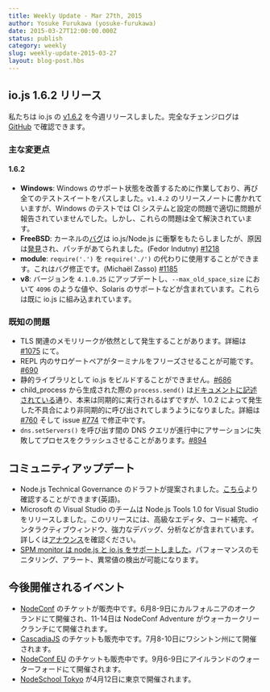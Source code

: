 ```yaml
---
title: Weekly Update - Mar 27th, 2015
author: Yosuke Furukawa (yosuke-furukawa)
date: 2015-03-27T12:00:00.000Z
status: publish
category: weekly
slug: weekly-update-2015-03-27
layout: blog-post.hbs
---
```


<!--
# io.js 1.6.2 release
-->

## io.js 1.6.2 リリース

<!--
This week we had one io.js releases [v1.6.2](https://iojs.org/dist/v1.6.2/), complete changelog can be found [on GitHub](https://github.com/iojs/io.js/blob/v1.x/CHANGELOG.md).
-->

私たちは io.js の [v1.6.2](https://iojs.org/dist/v1.6.2/) を今週リリースしました。完全なチェンジログは [GitHub](https://github.com/iojs/io.js/blob/v1.x/CHANGELOG.md) で確認できます。

<!--
### Notable changes
-->

### 主な変更点

#### 1.6.2

<!--
* **Windows**: The ongoing work in improving the state of Windows support has resulted in full test suite passes once again. As noted in the release notes for v1.4.2, CI system and configuration problems prevented it from properly reporting problems with the Windows tests, the problems with the CI and the codebase appear to have been fully resolved.
* **FreeBSD**: A [kernel bug](https://lists.freebsd.org/pipermail/freebsd-current/2015-March/055043.html) impacting io.js/Node.js was [discovered](https://github.com/joyent/node/issues/9326) and a patch has been introduced to prevent it causing problems for io.js (Fedor Indutny) [#1218](https://github.com/iojs/io.js/pull/1218).
* **module**: you can now `require('.')` instead of having to `require('./')`, this is considered a bugfix (Michaël Zasso) [#1185](https://github.com/iojs/io.js/pull/1185).
* **v8**: updated to 4.1.0.25 including patches for `--max_old_space_size` values above `4096` and Solaris support, both of which are already included in io.js.
-->

* **Windows**: Windows のサポート状態を改善するために作業しており、再び全てのテストスイートをパスしました。`v1.4.2` のリリースノートに書かれていますが、Windows のテストでは CI システムと設定の問題で適切に問題が報告されていませんでした。しかし、これらの問題は全て解決されています。
* **FreeBSD**: カーネルの[バグ](https://lists.freebsd.org/pipermail/freebsd-current/2015-March/055043.html)は io.js/Node.js に衝撃をもたらしましたが、原因は[発見](https://github.com/joyent/node/issues/9326)され、パッチがあてられました。(Fedor Indutny) [#1218](https://github.com/iojs/io.js/pull/1218)
* **module**: `require('.')` を `require('./')` の代わりに使用することができます。これはバグ修正です。(Michaël Zasso) [#1185](https://github.com/iojs/io.js/pull/1185)
* **v8**: バージョンを `4.1.0.25` にアップデートし、`--max_old_space_size` において `4096` のような値や、Solaris のサポートなどが含まれています。これらは既に io.js に組み込まれています。

<!--
### Known issues
-->

### 既知の問題

<!--
* Possible small memory leak(s) may still exist but have yet to be properly identified, details at [#1075](https://github.com/iojs/io.js/issues/1075).
* Surrogate pair in REPL can freeze terminal [#690](https://github.com/iojs/io.js/issues/690)
* Not possible to build io.js as a static library [#686](https://github.com/iojs/io.js/issues/686)
* `process.send()` is not synchronous as the docs suggest, a regression introduced in 1.0.2, see [#760](https://github.com/iojs/io.js/issues/760) and fix in [#774](https://github.com/iojs/io.js/issues/774)
* Calling `dns.setServers()` while a DNS query is in progress can cause the process to crash on a failed assertion [#894](https://github.com/iojs/io.js/issues/894)
-->

* TLS 関連のメモリリークが依然として発生することがあります。詳細は [#1075](https://github.com/iojs/io.js/issues/1075) にて。
* REPL 内のサロゲートペアがターミナルをフリーズさせることが可能です。[#690](https://github.com/iojs/io.js/issues/690)
* 静的ライブラリとして io.js をビルドすることができません。[#686](https://github.com/iojs/io.js/issues/686)
* child_process から生成された際の `process.send()` は[ドキュメントに記述されている](https://iojs.org/api/child_process.html#child_process_child_send_message_sendhandle)通り、本来は同期的に実行されるはずですが、1.0.2 によって発生した不具合により非同期的に呼び出されてしまうようになりました。詳細は [#760](https://github.com/iojs/io.js/issues/760) そして issue [#774](https://github.com/iojs/io.js/issues/774) で修正中です。
* `dns.setServers()` を呼び出す間の DNS クエリが進行中にアサーションに失敗してプロセスをクラッシュさせることがあります。[#894](https://github.com/iojs/io.js/issues/894)

<!--
# Community Updates
-->

## コミュニティアップデート

<!--
* Node.js Technical Governance Draft is proposed, you can check the draft [here](https://github.com/joyent/nodejs-advisory-board/pull/30)
* Microsoft Visual Studio team releases Node.js Tools 1.0 for Visual Studio, the release includes rich editor, code completions, interactive window, advanced debugging and profiling. Check [the announcement](http://blogs.msdn.com/b/visualstudio/archive/2015/03/25/node-js-tools-1-0-for-visual-studio.aspx).
* [SPM monitor supports node.js and io.js](http://blog.sematext.com/2015/03/30/nodejs-iojs-monitoring/), the monitor adds performance monitoring, alerting, and anomaly detection.
-->

* Node.js Technical Governance のドラフトが提案されました。[こちら](https://github.com/joyent/nodejs-advisory-board/pull/30)より確認することができます(英語)。
* Microsoft の Visual Studio のチームは Node.js Tools 1.0 for Visual Studio をリリースしました。このリリースには、高級なエディタ、コード補完、インタラクティブウィンドウ、強力なデバッグ、分析などが含まれています。詳しくは[アナウンス](http://blogs.msdn.com/b/visualstudio/archive/2015/03/25/node-js-tools-1-0-for-visual-studio.aspx)を確認ください。
* [SPM monitor は node.js と io.js をサポートしました](http://blog.sematext.com/2015/03/30/nodejs-iojs-monitoring/)。パフォーマンスのモニタリング、アラート、異常値の検出が可能になります。

<!--
# Upcoming Events
-->

## 今後開催されるイベント

<!--
* [NodeConf](http://nodeconf.com/) tickets are on sale, June 8th and 9th at Oakland, CA and NodeConf Adventure for June 11th - 14th at Walker Creek Ranch, CA
* [CascadiaJS](http://2015.cascadiajs.com/) tickets are on sale, July 8th - 10th at Washington State
* [NodeConf EU](http://nodeconf.eu/) tickets are on sale, September 6th - 9th at Waterford, Ireland
* [nodeSchool tokyo](http://nodejs.connpass.com/event/13182/) will be held in April 12th at Tokyo, Japan
-->

* [NodeConf](http://nodeconf.com/) のチケットが販売中です。6月8-9日にカルフォルニアのオークランドにて開催され、11-14日は NodeConf Adventure がウォーカークリークランチにて開催されます。
* [CascadiaJS](http://2015.cascadiajs.com/) のチケットも販売中です。7月8-10日にワシントン州にて開催されます。
* [NodeConf EU](http://nodeconf.eu/) のチケットも販売中です。9月6-9日にアイルランドのウォーターフォードにて開催されます。
* [NodeSchool Tokyo](http://nodejs.connpass.com/event/13182/) が4月12日に東京で開催されます。
